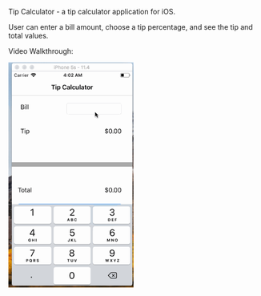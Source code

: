 Tip Calculator - a tip calculator application for iOS.

User can enter a bill amount, choose a tip percentage, and see the tip and total values.

Video Walkthrough:

<img src="https://raw.githubusercontent.com/rliao147/tipCalculator/master/tipCalculatorGif.gif" width=250><br>
